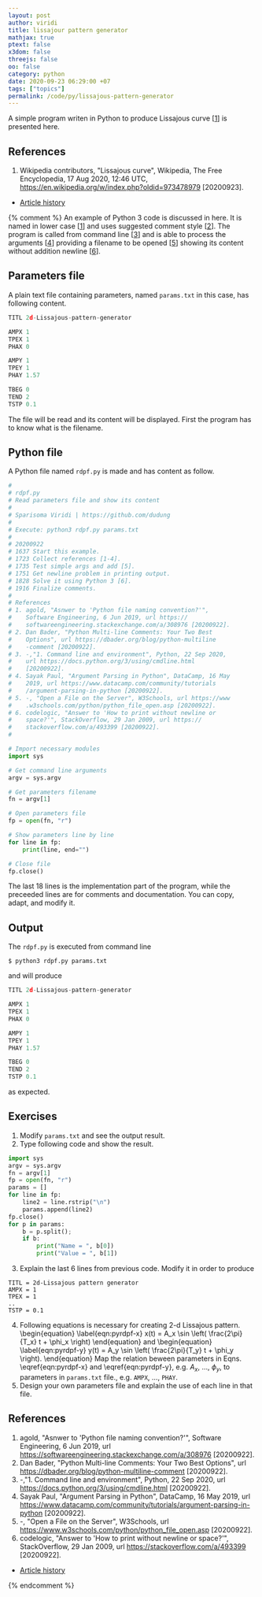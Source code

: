 ```yaml
---
layout: post
author: viridi
title: lissajour pattern generator
mathjax: true
ptext: false
x3dom: false
threejs: false
oo: false
category: python
date: 2020-09-23 06:29:00 +07
tags: ["topics"]
permalink: /code/py/lissajous-pattern-generator
---
```

A simple program writen in Python to produce Lissajous curve [[1](#ref1)] is presented here.


## References
1. <a name="ref1"></a>Wikipedia contributors, "Lissajous curve", Wikipedia, The Free Encyclopedia, 17 Aug 2020, 12:46 UTC, <https://en.wikipedia.org/w/index.php?oldid=973478979> [20200923].

+ [Article history](https://github.com/butiran/butiran.github.io/commits/master/_posts/code/py/2020-09-23-lissajous-pattern-generator.md)

{% comment %}
An example of Python 3 code is discussed in here. It is named in lower case [[1](#ref1)] and uses suggested comment style [[2](#ref2)]. The program is called from command line [[3](#ref3)] and is able to process the arguments [[4](#ref4)] providing a filename to be opened [[5](#ref5)] showing its content without addition newline [[6](#ref6)].


## Parameters file
A plain text file containing parameters, named `params.txt` in this case, has following content.

```javascript
TITL 2d-Lissajous-pattern-generator

AMPX 1
TPEX 1
PHAX 0

AMPY 1
TPEY 1
PHAY 1.57

TBEG 0
TEND 2
TSTP 0.1
```

The file will be read and its content will be displayed. First the program has to know what is the filename.


## Python file
A Python file named `rdpf.py` is made and has content as follow.

```python
# 
# rdpf.py
# Read parameters file and show its content
# 
# Sparisoma Viridi | https://github.com/dudung
# 
# Execute: python3 rdpf.py params.txt
# 
# 20200922
# 1637 Start this example.
# 1723 Collect references [1-4].
# 1735 Test simple args and add [5].
# 1751 Get newline problem in printing output.
# 1828 Solve it using Python 3 [6].
# 1916 Finalize comments.
# 
# References
# 1. agold, "Asnwer to 'Python file naming convention?'", 
#    Software Engineering, 6 Jun 2019, url https:// 
#    softwareengineering.stackexchange.com/a/308976 [20200922].
# 2. Dan Bader, "Python Multi-line Comments: Your Two Best
#    Options", url https://dbader.org/blog/python-multiline
#    -comment [20200922].
# 3. -,"1. Command line and environment", Python, 22 Sep 2020, 
#    url https://docs.python.org/3/using/cmdline.html
#    [20200922].
# 4. Sayak Paul, "Argument Parsing in Python", DataCamp, 16 May
#    2019, url https://www.datacamp.com/community/tutorials
#    /argument-parsing-in-python [20200922].
# 5. -, "Open a File on the Server", W3Schools, url https://www
#    .w3schools.com/python/python_file_open.asp [20200922].
# 6. codelogic, "Answer to 'How to print without newline or
#    space?'", StackOverflow, 29 Jan 2009, url https://
#    stackoverflow.com/a/493399 [20200922].
# 

# Import necessary modules
import sys

# Get command line arguments
argv = sys.argv

# Get parameters filename
fn = argv[1]

# Open parameters file
fp = open(fn, "r")

# Show parameters line by line
for line in fp:
	print(line, end="")

# Close file
fp.close()
```

The last 18 lines is the implementation part of the program, while the preceeded lines are for comments and documentation. You can copy, adapt, and modify it.


## Output
The `rdpf.py` is executed from command line

```batch
$ python3 rdpf.py params.txt
```

and will produce

```javascript
TITL 2d-Lissajous-pattern-generator

AMPX 1
TPEX 1
PHAX 0

AMPY 1
TPEY 1
PHAY 1.57

TBEG 0
TEND 2
TSTP 0.1
```

as expected.


## Exercises
1. Modify `params.txt` and see the output result.
2. Type following code and show the result.
```python
import sys
argv = sys.argv
fn = argv[1]
fp = open(fn, "r")
params = []
for line in fp:
	line2 = line.rstrip("\n")
	params.append(line2)
fp.close()
for p in params:
	b = p.split();
	if b:
		print("Name = ", b[0])
		print("Value = ", b[1])
```
3. Explain the last 6 lines from previous code. Modify it in order to produce
```batch
TITL = 2d-Lissajous pattern generator
AMPX = 1
TPEX = 1
..
TSTP = 0.1
```
4. Following equations is necessary for creating 2-d Lissajous pattern.
\begin{equation}
\label{eqn:pyrdpf-x}
x(t) = A_x \sin \left( \frac{2\pi}{T_x} t + \phi_x \right)
\end{equation}
and
\begin{equation}
\label{eqn:pyrdpf-y}
y(t) = A_y \sin \left( \frac{2\pi}{T_y} t + \phi_y \right).
\end{equation}
Map the relation beween parameters in Eqns. \eqref{eqn:pyrdpf-x} and \eqref{eqn:pyrdpf-y}, e.g. $A_x$, $\dots$, $\phi_y$, to parameters in `params.txt` file., e.g. `AMPX`, $\dots$, `PHAY`.
5. Design your own parameters file and explain the use of each line in that file.


## References
1. <a name="ref1"></a>agold, "Asnwer to 'Python file naming convention?'", Software Engineering, 6 Jun 2019, url <https://softwareengineering.stackexchange.com/a/308976> [20200922].
2. <a name="ref2"></a>Dan Bader, "Python Multi-line Comments: Your Two Best Options", url <https://dbader.org/blog/python-multiline-comment> [20200922].
3. <a name="ref3"></a>-,"1. Command line and environment", Python, 22 Sep 2020, url <https://docs.python.org/3/using/cmdline.html> [20200922].
4. <a name="ref4"></a>Sayak Paul, "Argument Parsing in Python", DataCamp, 16 May 2019, url <https://www.datacamp.com/community/tutorials/argument-parsing-in-python> [20200922].
5. <a name="ref5"></a>-, "Open a File on the Server", W3Schools, url <https://www.w3schools.com/python/python_file_open.asp> [20200922].
6. <a name="ref6"></a>codelogic, "Answer to 'How to print without newline or space?'", StackOverflow, 29 Jan 2009, url <https://stackoverflow.com/a/493399> [20200922].

+ [Article history](https://github.com/butiran/butiran.github.io/commits/master/_posts/code/py/2020-09-22-read-params-file.md)

{% endcomment %}
 